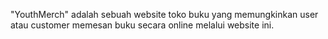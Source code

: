 "YouthMerch" adalah sebuah website toko buku yang memungkinkan user atau customer memesan buku secara online melalui website ini.
